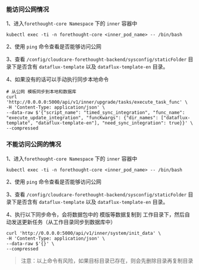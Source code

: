 
### 能访问公网情况

1、进入`forethought-core Namespace` 下的 `inner` 容器中

```shell
kubectl exec -ti -n forethought-core <inner_pod_name> -- /bin/bash
```

2、使用 `ping` 命令查看是否能够访问公网

3、查看 `/config/cloudcare-forethought-backend/sysconfig/staticFolder` 目录下是否含有 `dataflux-template` 以及 `dataflux-template-en` 目录。

4、如果没有的话可以手动执行同步本地命令

```shell
# 从公网 模板同步到本地和数据库
curl 'http://0.0.0.0:5000/api/v1/inner/upgrade/tasks/execute_task_func' \
-H 'Content-Type: application/json' \
--data-raw $'{"script_name": "timed_sync_integration", "func_name": "execute_update_integration", "funcKwargs": {"dir_names": ["dataflux-template", "dataflux-template-en"], "need_sync_integration": true}}' \
--compressed
```

### 不能访问公网的情况

1、进入`forethought-core Namespace` 下的 `inner` 容器中

```shell
kubectl exec -ti -n forethought-core <inner_pod_name> -- /bin/bash
```

2、使用 `ping` 命令查看是否能够访问公网

3、查看 `/config/cloudcare-forethought-backend/sysconfig/staticFolder` 目录下是否含有 `dataflux-template` 以及 `dataflux-template-en` 目录。

4、执行以下同步命令，会将数据包中的 模版等数据复制到 工作目录下，然后自动发送更新任务（从工作目录同步到数据库中）

```shell
curl 'http://0.0.0.0:5000/api/v1/inner/system/init_data' \
-H 'Content-Type: application/json' \
--data-raw $'{}' \
--compressed
```

> 注意：以上命令有风险，如果目标目录已存在，则会先删除目录再复制目录


